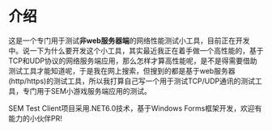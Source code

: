 # 介绍

这是一个专门用于测试**非web服务器端**的网络性能测试小工具，目前正在开发中。说一下为什么要开发这个小工具，其实最近我正在着手做一个高性能的，基于TCP和UDP协议的网络服务端应用，那么怎样才算高性能呢，是不是得需要借助测试工具才能知道呢，于是我在网上搜索，但搜到的都是基于web服务器(http/https)的测试工具，所以我打算自己写一个用于测试TCP/UDP通讯的测试工具，专门用于SEM小游戏服务端应用的测试。

SEM Test Client项目采用.NET6.0技术，基于Windows Forms框架开发，欢迎有能力的小伙伴PR!